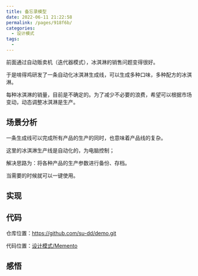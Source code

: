 ```yaml
---
title: 备忘录模型
date: 2022-06-11 21:22:58
permalink: /pages/918f6b/
categories:
  - 设计模式
tags:
  - 
---
```

前面通过自动贩卖机（迭代器模式），冰淇淋的销售问题变得很好。

于是啃得鸡研发了一条自动化冰淇淋生成线，可以生成多种口味，多种配方的冰淇淋。

每种冰淇淋的销量，目前是不确定的。为了减少不必要的浪费，希望可以根据市场变动，动态调整冰淇淋是生产。

<!--more-->

## 场景分析

一条生成线可以完成所有产品的生产的同时，也意味着产品线的复杂。

这里的冰淇淋生产线是自动化的，为电脑控制；

解决思路为：将各种产品的生产参数进行备份、存档。

当需要的时候就可以一键使用。

## 实现



## 代码
仓库位置：<https://github.com/su-dd/demo.git>

代码位置：[设计模式/Memento](https://github.com/su-dd/demo/tree/main/设计模式/Memento)
## 感悟

